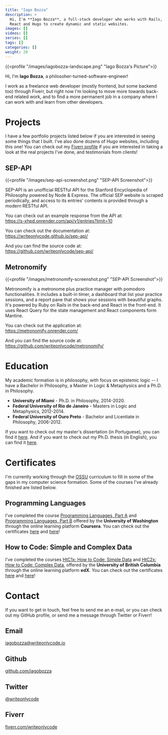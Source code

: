 ```yaml
---
title: "Iago Bozza"
description: >
  Hi, I'm **Iago Bozza**, a full-stack developer who works with Rails, Express,
  React and Hugo to create dynamic and static websites.
images: []
videos: []
series: []
tags: []
categories: []
weight: 20
---
```


{{<profile "/images/iagobozza-landscape.png" "Iago Bozza's Picture">}}

Hi, I'm **Iago Bozza**, a philosoher-turned-software-engineer!

I work as a freelance web developer (mostly frontend, but some backend too)
through Fiverr, but right now I'm looking to move more towards back-end related
work, and to find a more permanent job in a company where I can work with and
learn from other developers.


# Projects

I have a few portfolio projects listed below if you are interested in seeing
some things that I built. I've also done dozens of Hugo websites, including this
one! You can check out my [Fiverr
profile](https://www.fiverr.com/writeonlycode) if you are interested in taking
a look at the real projects I've done, and testimonials from clients!

## SEP-API

{{<profile "/images/sep-api-screenshot.png" "SEP-API Screenshot">}}

SEP-API is an unofficial RESTful API for the Stanford Encyclopedia of
Philosophy powered by Node & Express. The official SEP website is scraped
periodically, and access to its entries' contents is provided through a modern
RESTful API.


You can check out an example response from the API at:  
https://s-xhpd.onrender.com/api/v1/entries?limit=10

You can check out the documentation at:  
https://writeonlycode.github.io/sep-api/

And you can find the source code at:  
https://github.com/writeonlycode/sep-api/


## Metronomify

{{<profile "/images/metronomify-screenshot.png" "SEP-API Screenshot">}}

Metronomify is a metronome plus practice manager with pomodoro functionalities.
It includes a built-in timer, a dashboard that list your practice sessions, and
a report pane that shows your sessions with beautiful graphs. It's powered by
Ruby on Rails in the back-end and React in the front-end. It uses React Query
for the state management and React components form Mantine.

You can check out the application at:  
https://metronomify.onrender.com/

And you can find the source code at:  
https://github.com/writeonlycode/metronomify/


# Education

My academic formation is in philosophy, with focus on epistemic logic -- I have a
Bachelor in Philosophy, a Master in Logic & Metaphysics and a Ph.D. in
Philosophy.

- **University of Miami** -  Ph.D. in Philosophy, 2014-2020.
- **Federal University of Rio de Janeiro** - Masters in Logic and Metaphysics, 2012-2014.
- **Federal University of Ouro Preto** - Bachelor and Licentiate in Philosophy, 2006-2012.

If you want to check out my master's dissertation (in Portuguese), you can find
it
[here](https://ppglm.files.wordpress.com/2008/12/dissertacao-ppglm-iago-francisco.pdf).
And if you want to check out my Ph.D. thesis (in English), you can find it
[here](https://scholarship.miami.edu/esploro/outputs/doctoral/The-Nature-of-Knowability-and-the-Knowability-Paradox/991031496187802976).

# Certificates

I'm currently working through the
[OSSU](https://github.com/ossu/computer-science) curriculum to fill in some of
the gaps in my computer science formation. Some of the courses I've already
finished are listed below.

## Programming Languages

I've completed the course [Programming Languages, Part
A](https://www.coursera.org/learn/programming-languages) and [Programming
Languages, Part
B](https://www.coursera.org/learn/programming-languages-part-b/home/welcome)
offered by the **University of Washington** through the online learning
platform **Coursera**. You can check out the certificates
[here](https://coursera.org/share/2d7103f032703fe76479014d6e317bcd) and
[here](https://coursera.org/share/9f0510ef8e4bea01927638bf80912afc)!

## How to Code: Simple and Complex Data  

I've completed the courses [HtC1x: How to Code: Simple
Data](https://learning.edx.org/course/course-v1:UBCx+HtC1x+2T2017/home) and
[HtC2x: How to Code: Complex
Data](https://learning.edx.org/course/course-v1:UBCx+HtC2x+2T2017/home),
offered by the **University of British Columbia** through the online learning
platform **edX**. You can check out the certificates
[here](https://courses.edx.org/certificates/56e7857e76454d53a7cba957cf245a6f)
and
[here](https://courses.edx.org/certificates/537afc127dcb4f54b1c51e0a54e24b84)!

# Contact

If you want to get in touch, feel free to send me an e-mail, or you can check
out my GitHub profile, or send me a message through Twitter or Fiverr!

## Email

[iagobozza@writeonlycode.io](mailto:iagobozza@writeonlycode.io)

## Github

[github.com/iagobozza](https://github.com/iagobozza)

## Twitter

[@writeonlycode](https://twitter.com/writeonlycode)

## Fiverr

[fiverr.com/writeonlycode](https://www.fiverr.com/writeonlycode)


